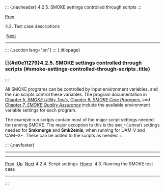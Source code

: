 ::: {.navheader}
4.2.5. SMOKE settings controlled through scripts
:::

[Prev](ch04s02s04.html) 

4.2. Test case descriptions

 [Next](ch04s03.html)

------------------------------------------------------------------------

::: {.section lang="en"}
::: {.titlepage}
<div>

<div>

### []{#d0e11279}4.2.5. SMOKE settings controlled through scripts {#smoke-settings-controlled-through-scripts .title}

</div>

</div>
:::

All SMOKE programs can be controlled by input environment variables, and
the run scripts control these variables. The program documentation in
[Chapter 5, *SMOKE Utility
Tools*](ch05.html "Chapter 5. SMOKE Utility Tools"), [Chapter 6, *SMOKE
Core Programs*](ch06.html "Chapter 6. SMOKE Core Programs"), and
[Chapter 7, *SMOKE Quality
Assurance*](ch07.html "Chapter 7. SMOKE Quality Assurance") include the
available environment variable settings for each program.

The example run scripts contain most of the major script settings needed
for running SMOKE. The major exception to this is the `UAM_*`{.envar}
settings needed for **Smkmerge** and **Smk2emis**, when running for
UAM-V and CAM~X~. These can be added to the scripts as needed.
:::

::: {.navfooter}

------------------------------------------------------------------------

  -------------------------- -------------------- -----------------------------------
  [Prev](ch04s02s04.html)     [Up](ch04s02.html)                 [Next](ch04s03.html)
  4.2.4. Script settings      [Home](index.html)     4.3. Running the SMOKE test case
  -------------------------- -------------------- -----------------------------------
:::
